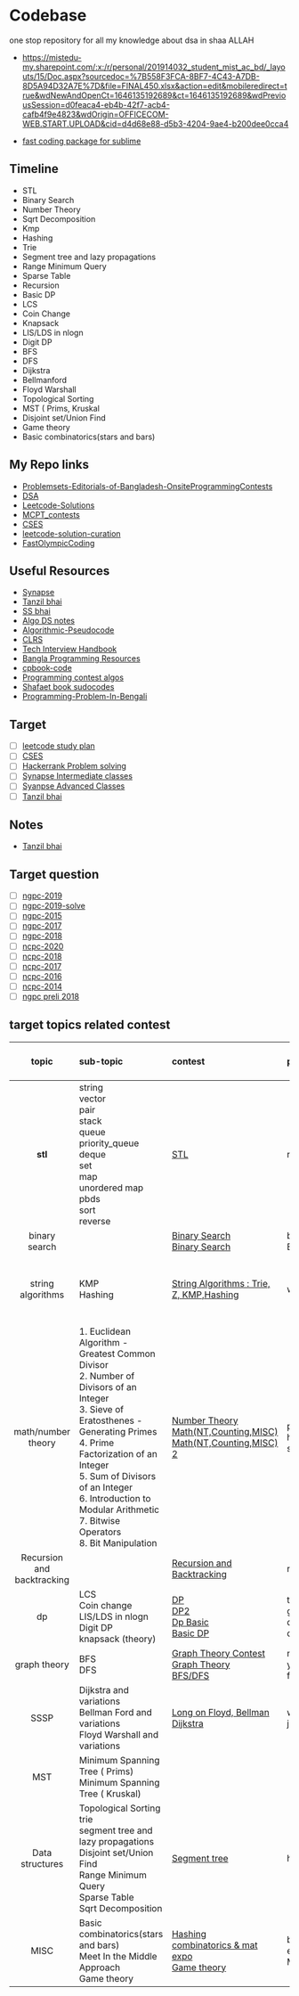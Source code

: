 # Codebase

one stop repository for all my knowledge about dsa in shaa ALLAH

- <https://mistedu-my.sharepoint.com/:x:/r/personal/201914032_student_mist_ac_bd/_layouts/15/Doc.aspx?sourcedoc=%7B558F3FCA-8BF7-4C43-A7DB-8D5A94D32A7E%7D&file=FINAL450.xlsx&action=edit&mobileredirect=true&wdNewAndOpenCt=1646135192689&ct=1646135192689&wdPreviousSession=d0feaca4-eb4b-42f7-acb4-cafb4f9e4823&wdOrigin=OFFICECOM-WEB.START.UPLOAD&cid=d4d68e88-d5b3-4204-9ae4-b200dee0cca4>

- [fast coding package for sublime](https://github.com/Geek-a-Byte/FastOlympicCoding)

## Timeline
- STL
- Binary Search
- Number Theory
- Sqrt Decomposition 
- Kmp
- Hashing
- Trie
- Segment tree and lazy propagations
- Range Minimum Query
- Sparse Table
- Recursion
- Basic DP
- LCS
- Coin Change
- Knapsack
- LIS/LDS in nlogn
- Digit DP 
- BFS
- DFS
- Dijkstra
- Bellmanford
- Floyd Warshall
- Topological Sorting
- MST ( Prims, Kruskal
- Disjoint set/Union Find
- Game theory 
- Basic combinatorics(stars and bars) 

## My Repo links

- [Problemsets-Editorials-of-Bangladesh-OnsiteProgrammingContests](https://github.com/Geek-a-Byte/Problemsets-Editorials-of-Bangladesh-OnsiteProgrammingContests)
- [DSA](https://github.com/Geek-a-Byte/DSA)
- [Leetcode-Solutions](https://github.com/Geek-a-Byte/Leetcode-Solutions)
- [MCPT_contests](https://github.com/Geek-a-Byte/MCPT_contests)
- [CSES](https://github.com/Geek-a-Byte/CSES)
- [leetcode-solution-curation](https://github.com/Tahanima/leetcode-solution-curation)
- [FastOlympicCoding](https://github.com/Jatana/FastOlympicCoding)

## Useful Resources

- [Synapse](https://docs.google.com/spreadsheets/d/16DqZGElOw4lm-JP38d-65iZ0FvUhWtuniBxRuCItv4Y/edit#gid=0)
- [Tanzil bhai](https://docs.google.com/spreadsheets/d/1zwXs4FAfK2pYpVSenyLXkoGS0doOpK1xmrVkU3PB36M/edit#gid=270414271)
- [SS bhai](Problem-Solving-Practice/code-library)
- [Algo DS notes](https://github.com/jainaman224/Algo_Ds_Notes)
- [Algorithmic-Pseudocode](https://github.com/Just-A-Visitor/Algorithmic-Pseudocode)
- [CLRS](https://github.com/gzc/CLRS)
- [Tech Interview Handbook](https://github.com/yangshun/tech-interview-handbook)
- [Bangla Programming Resources](https://github.com/sultanoid/bangla-programming-resources)
- [cpbook-code](https://github.com/stevenhalim/cpbook-code)
- [Programming contest algos](https://github.com/Shafaet/Programming-Contest-Algorithms)
- [Shafaet book sudocodes](https://github.com/Shafaet/book-sudocodes)
- [Programming-Problem-In-Bengali](https://github.com/hasancse91/Programming-Problem-In-Bengali)

## Target

- [ ] [leetcode study plan](https://leetcode.com/study-plan/)
- [ ] [CSES](https://cses.fi/problemset/list/)
- [ ] [Hackerrank Problem solving](https://www.hackerrank.com/domains/data-structures)
- [ ] [Synapse Intermediate classes](https://www.youtube.com/playlist?list=PLcgg4mu-TN21xTr0LwFMw_5UBDrMsoAHA)
- [ ] [Syanpse Advanced Classes](https://www.youtube.com/watch?v=PRQbOEfHxKw&list=PLHPef-9rM5PXGy2QalI8QtjkLli1ekTpD&index=12&ab_channel=Synapse)
- [ ] [Tanzil bhai](https://www.youtube.com/playlist?list=PLLDURmvQUYc_O18kS2Jeql2vLmDXT1AYP)

## Notes

- [Tanzil bhai](https://docs.google.com/document/d/1os2hfyZWK1nNGlbzZiJA0CSWFfEDgmWXfoVox62xHZk/edit#heading=h.l176m5o8k6i)

## Target question

- [ ] [ngpc-2019](https://toph.co/problems/contests/ngpc-2019)
- [ ] [ngpc-2019-solve](https://github.com/rebornplusplus/NGPC2019)
- [ ] [ngpc-2015](https://algo.codemarshal.org/contests/ngpc2015)
- [ ] [ngpc-2017](https://algo.codemarshal.org/contests/ngpc2017)
- [ ] [ngpc-2018](https://algo.codemarshal.org/contests/ngpc18)
- [ ] [ncpc-2020](https://algo.codemarshal.org/contests/mist-ncpc-2020)
- [ ] [ncpc-2018](https://algo.codemarshal.org/contests/ncpc18)
- [ ] [ncpc-2017](https://algo.codemarshal.org/contests/ncpc-2017)
- [ ] [ncpc-2016](https://algo.codemarshal.org/contests/ncpc-uap-2016)
- [ ] [ncpc-2014](https://algo.codemarshal.org/contests/bd-ncpc-2014)
- [ ] [ngpc preli 2018](https://algo.codemarshal.org/contests/NGPC18Preli)

## target topics related contest

|           topic            | sub-topic                                                    | contest                                                      | password                                        | Problems solved counts | suggested youtube videos                                     |
| :------------------------: | :----------------------------------------------------------- | :----------------------------------------------------------- | :---------------------------------------------- | ---------------------- | ------------------------------------------------------------ |
|        ****stl****         | string<br/> vector<br/> pair<br/> stack<br/> queue<br/> priority_queue<br/> deque<br/> set<br/> map<br/>unordered map<br/> pbds<br/>sort<br/>reverse | [STL](https://vjudge.net/contest/428094)                     | read_all_of_them                                |                        | [tamim's playlist](https://www.youtube.com/watch?v=QcT5T-46iFA&list=PLGXjGW6TEdPBTZWlIiQjqrcD86UWIO626&index=2&t=2495s) |
|       binary search        |                                                              | [Binary Search](https://vjudge.net/contest/429706)<br>[Binary Search](https://vjudge.net/contest/387325?fbclid=IwAR2j8x_w_zuCbEQMW922B0755ZPPJdCRaskFCMAkmei8wkBkS8oLAVrlXnw) | binary_search<br>BSearch<br>                    |                        |                                                              |
|     string algorithms      | KMP<br>Hashing<br/>                                          | [String Algorithms : Trie, Z, KMP,Hashing](https://vjudge.net/contest/420731) | wtuuyrt                                         |                        | [LCS simulation](https://www.cs.usfca.edu/~galles/visualization/DPLCS.html)<br>[Printing Longest Common Subsequence](https://www.geeksforgeeks.org/printing-longest-common-subsequence/)<br> |
|     math/number theory     | 1. Euclidean Algorithm - Greatest Common Divisor <br/>2. Number of Divisors of an Integer <br/>3. Sieve of Eratosthenes - Generating Primes <br/>4. Prime Factorization of an Integer <br/>5. Sum of Divisors of an Integer <br/>6. Introduction to Modular Arithmetic <br/>7. Bitwise Operators <br/>8. Bit Manipulation | [Number Theory](https://vjudge.net/contest/442171)<br>[Math(NT,Counting,MISC)](https://vjudge.net/contest/416733)<br>[Math(NT,Counting,MISC) 2](https://vjudge.net/contest/384386) | ponting<br>huyiued<br>sdgdg<br>                 |                        | [Rakib's suggestion](https://www.youtube.com/playlist?list=PLgLCjVh3O6Si82JG4dSp6iSQQnXBM3wjT)<br>[Progkriya](http://www.progkriya.org/gyan/basic-number-theory.html)<br>[forthright](https://forthright48.com/p-cpps-101/) |
| Recursion and backtracking |                                                              | [Recursion and Backtracking](https://vjudge.net/contest/433598) | recursion                                       |                        |                                                              |
|             dp             | LCS<br/>Coin change<br/>LIS/LDS in nlogn<br>Digit DP<br>knapsack (theory) | [DP](https://vjudge.net/contest/444978)<br>[DP2](https://vjudge.net/contest/447502)<br>[Dp Basic](https://vjudge.net/contest/394988?fbclid=IwAR2LRYc_naI0mvDB7NJSJBdhiX5LqJTLHy6wbMVOBMEMMeogNkk9iyobYaw)<br>[Basic DP](https://vjudge.net/contest/360973) | try_hard<br>ganbare<br>dpbasic<br>dont know yet |                        |                                                              |
|        graph theory        | BFS<br/> DFS<br>                                             | [Graph Theory Contest](https://vjudge.net/contest/444291)<br>[Graph Theory](https://vjudge.net/contest/397284?fbclid=IwAR2LRYc_naI0mvDB7NJSJBdhiX5LqJTLHy6wbMVOBMEMMeogNkk9iyobYaw)<br>[BFS/DFS](https://vjudge.net/contest/373027) | noam<br>ykuji<br>fddfgf<br>                     |                        |                                                              |
|            SSSP            | Dijkstra and variations<br/>Bellman Ford and variations<br/>Floyd Warshall and variations<br/> | [Long on Floyd, Bellman](https://vjudge.net/contest/426433)<br>[Dijkstra](https://vjudge.net/contest/386217) | wertqxbn<br>ji7yg<br>                           |                        |                                                              |
|            MST             | Minimum Spanning Tree ( Prims)<br/>Minimum Spanning Tree ( Kruskal)<br/> |                                                              |                                                 |                        |                                                              |
|      Data structures       | Topological Sorting<br/>trie<br/>segment tree and lazy propagations<br/>Disjoint set/Union Find<br/>Range Minimum Query<br>Sparse Table<br/>Sqrt Decomposition | [Segment tree](https://vjudge.net/contest/417631)            | hreer                                           |                        |                                                              |
|            MISC            | Basic combinatorics(stars and bars)<br/>Meet In the Middle Approach<br>Game theory | [Hashing](https://vjudge.net/contest/437431)<br>[combinatorics & mat expo](https://vjudge.net/contest/368280)<br>[Game theory](https://vjudge.net/contest/361281) | berbQ<br>eryhbvc<br>MLC1                        |                        |                                                              |

